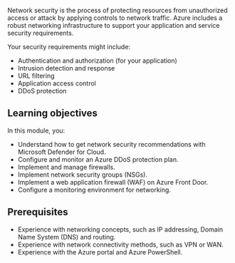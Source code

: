 Network security is the process of protecting resources from unauthorized access or attack by applying controls to network traffic. Azure includes a robust networking infrastructure to support your application and service security requirements.

Your security requirements might include:

- Authentication and authorization (for your application)
- Intrusion detection and response
- URL filtering
- Application access control
- DDoS protection

## Learning objectives

In this module, you:

- Understand how to get network security recommendations with Microsoft Defender for Cloud.
- Configure and monitor an Azure DDoS protection plan.
- Implement and manage firewalls.
- Implement network security groups (NSGs).
- Implement a web application firewall (WAF) on Azure Front Door.
- Configure a monitoring environment for networking.

## Prerequisites

- Experience with networking concepts, such as IP addressing, Domain Name System (DNS) and routing.
- Experience with network connectivity methods, such as VPN or WAN.
- Experience with the Azure portal and Azure PowerShell.